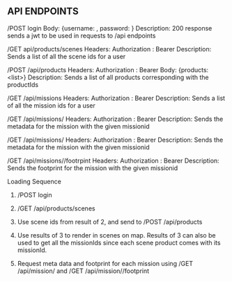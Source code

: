 API ENDPOINTS
-------------
/POST login 
Body:
  {username: <string>, password: <string>}
Description:
  200 response sends a jwt to be used in requests to /api endpoints
  
/GET api/products/scenes
Headers:
  Authorization : Bearer <token>
Description:
  Sends a list of all the scene ids for a user

/POST /api/products
Headers:
  Authorization : Bearer <token>
Body:
  {products: <list<productIds>>}
Description:
  Sends a list of all products corresponding with the productIds

/GET /api/missions
Headers:
  Authorization : Bearer <token>
Description:
  Sends a list of all the mission ids for a user
  
/GET /api/missions/<missionId>
Headers:
  Authorization : Bearer <token>
Description:
  Sends the metadata for the mission with the given missionid
  
/GET /api/missions/<missionId>
Headers:
  Authorization : Bearer <token>
Description:
  Sends the metadata for the mission with the given missionid
  
/GET /api/missions/<missionId>/footrpint
Headers:
  Authorization : Bearer <token>
Description:
  Sends the footprint for the mission with the given missionid

Loading Sequence
1. /POST login
  
2. /GET /api/products/scenes
  
3. Use scene ids from result of 2, and send to /POST /api/products
  
4. Use results of 3 to render in scenes on map. Results of 3 can also be used to get all the missionIds since each scene product comes with its missionId.
  
5. Request meta data and footprint for each mission using /GET /api/mission/<missionid> and /GET /api/mission/<missionid>/footprint
  
